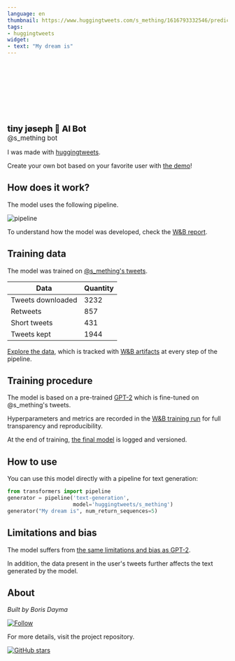 ```yaml
---
language: en
thumbnail: https://www.huggingtweets.com/s_mething/1616793332546/predictions.png
tags:
- huggingtweets
widget:
- text: "My dream is"
---
```


<div>
<div style="width: 132px; height:132px; border-radius: 50%; background-size: cover; background-image: url('https://pbs.twimg.com/profile_images/1265752903819554816/_90TH1IO_400x400.jpg')">
</div>
<div style="margin-top: 8px; font-size: 19px; font-weight: 800">tiny jøseph 🤖 AI Bot </div>
<div style="font-size: 15px">@s_mething bot</div>
</div>

I was made with [huggingtweets](https://github.com/borisdayma/huggingtweets).

Create your own bot based on your favorite user with [the demo](https://colab.research.google.com/github/borisdayma/huggingtweets/blob/master/huggingtweets-demo.ipynb)!

## How does it work?

The model uses the following pipeline.

![pipeline](https://github.com/borisdayma/huggingtweets/blob/master/img/pipeline.png?raw=true)

To understand how the model was developed, check the [W&B report](https://wandb.ai/wandb/huggingtweets/reports/HuggingTweets-Train-a-Model-to-Generate-Tweets--VmlldzoxMTY5MjI).

## Training data

The model was trained on [@s_mething's tweets](https://twitter.com/s_mething).

| Data | Quantity |
| --- | --- |
| Tweets downloaded | 3232 |
| Retweets | 857 |
| Short tweets | 431 |
| Tweets kept | 1944 |

[Explore the data](https://wandb.ai/wandb/huggingtweets/runs/3arqj6a9/artifacts), which is tracked with [W&B artifacts](https://docs.wandb.com/artifacts) at every step of the pipeline.

## Training procedure

The model is based on a pre-trained [GPT-2](https://huggingface.co/gpt2) which is fine-tuned on @s_mething's tweets.

Hyperparameters and metrics are recorded in the [W&B training run](https://wandb.ai/wandb/huggingtweets/runs/28xbc9r7) for full transparency and reproducibility.

At the end of training, [the final model](https://wandb.ai/wandb/huggingtweets/runs/28xbc9r7/artifacts) is logged and versioned.

## How to use

You can use this model directly with a pipeline for text generation:

```python
from transformers import pipeline
generator = pipeline('text-generation',
                     model='huggingtweets/s_mething')
generator("My dream is", num_return_sequences=5)
```

## Limitations and bias

The model suffers from [the same limitations and bias as GPT-2](https://huggingface.co/gpt2#limitations-and-bias).

In addition, the data present in the user's tweets further affects the text generated by the model.

## About

*Built by Boris Dayma*

[![Follow](https://img.shields.io/twitter/follow/borisdayma?style=social)](https://twitter.com/intent/follow?screen_name=borisdayma)

For more details, visit the project repository.

[![GitHub stars](https://img.shields.io/github/stars/borisdayma/huggingtweets?style=social)](https://github.com/borisdayma/huggingtweets)
